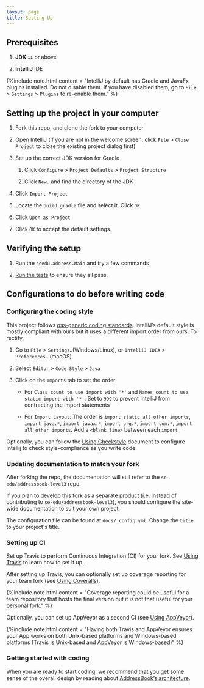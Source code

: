 ```yaml
---
layout: page
title: Setting Up
---
```


## Prerequisites

1.  **JDK `11`** or above

2.  **IntelliJ** IDE

{%include note.html content = "IntelliJ by default has Gradle and JavaFx
plugins installed.  Do not disable them. If you have disabled them, go
to `File` \> `Settings` \> `Plugins` to re-enable them." %}

## Setting up the project in your computer

1.  Fork this repo, and clone the fork to your computer

2.  Open IntelliJ (if you are not in the welcome screen, click `File` \>
    `Close Project` to close the existing project dialog first)

3.  Set up the correct JDK version for Gradle

    1.  Click `Configure` \> `Project Defaults` \> `Project Structure`

    2.  Click `New…​` and find the directory of the JDK

4.  Click `Import Project`

5.  Locate the `build.gradle` file and select it. Click `OK`

6.  Click `Open as Project`

7.  Click `OK` to accept the default settings.

## Verifying the setup

1.  Run the `seedu.address.Main` and try a few commands

2.  [Run the tests](Testing.md) to ensure they all pass.

## Configurations to do before writing code

### Configuring the coding style

This project follows [oss-generic coding
standards](https://oss-generic.github.io/process/docs/CodingStandards.html).
IntelliJ’s default style is mostly compliant with ours but it uses a
different import order from ours. To rectify,

1.  Go to `File` \> `Settings…​` (Windows/Linux), or `IntelliJ IDEA` \>
    `Preferences…​` (macOS)

2.  Select `Editor` \> `Code Style` \> `Java`

3.  Click on the `Imports` tab to set the order

      - For `Class count to use import with '*'` and `Names count to use
        static import with '*'`: Set to `999` to prevent IntelliJ from
        contracting the import statements

      - For `Import Layout`: The order is `import static all other
        imports`, `import java.*`, `import javax.*`, `import org.*`,
        `import com.*`, `import all other imports`. Add a `<blank line>`
        between each `import`

Optionally, you can follow the
[Using Checkstyle](UsingCheckstyle.md) document to configure
Intellij to check style-compliance as you write code.

### Updating documentation to match your fork

After forking the repo, the documentation will still refer to the 
`se-edu/addressbook-level3` repo.

If you plan to develop this fork as a separate product (i.e. instead of
contributing to `se-edu/addressbook-level3`), you should configure the
site-wide documentation to suit your own project.

The configuration file can be found at `docs/_config.yml`. Change the
`title` to your project's title.

### Setting up CI

Set up Travis to perform Continuous Integration (CI) for your fork. See
[Using Travis](UsingTravis.md) to learn how to set it up.

After setting up Travis, you can optionally set up coverage reporting
for your team fork (see [Using Coveralls](UsingCoveralls.md)).

{%include note.html content = "Coverage reporting could be useful for a team repository that hosts the
final version but it is not that useful for your personal fork." %}

Optionally, you can set up AppVeyor as a second CI (see
[Using AppVeyor](UsingAppVeyor.md)).

{%include note.html content = "Having both Travis and AppVeyor ensures your App works on both
Unix-based platforms and Windows-based platforms (Travis is Unix-based
and AppVeyor is Windows-based)" %}

### Getting started with coding

When you are ready to start coding, we recommend that you get some sense
of the overall design by reading about [AddressBook’s architecture](DeveloperGuide.md).
